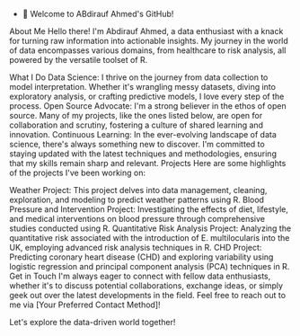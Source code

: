 - 👋 Welcome to ABdirauf Ahmed's GitHub!

About Me
Hello there! I'm Abdirauf Ahmed, a data enthusiast with a knack for turning raw information into actionable insights. My journey in the world of data encompasses various domains, from healthcare to risk analysis, all powered by the versatile toolset of R.

What I Do
Data Science: I thrive on the journey from data collection to model interpretation. Whether it's wrangling messy datasets, diving into exploratory analysis, or crafting predictive models, I love every step of the process.
Open Source Advocate: I'm a strong believer in the ethos of open source. Many of my projects, like the ones listed below, are open for collaboration and scrutiny, fostering a culture of shared learning and innovation.
Continuous Learning: In the ever-evolving landscape of data science, there's always something new to discover. I'm committed to staying updated with the latest techniques and methodologies, ensuring that my skills remain sharp and relevant.
Projects
Here are some highlights of the projects I've been working on:

Weather Project: This project delves into data management, cleaning, exploration, and modeling to predict weather patterns using R.
Blood Pressure and Intervention Project: Investigating the effects of diet, lifestyle, and medical interventions on blood pressure through comprehensive studies conducted using R.
Quantitative Risk Analysis Project: Analyzing the quantitative risk associated with the introduction of E. multilocularis into the UK, employing advanced risk analysis techniques in R.
CHD Project: Predicting coronary heart disease (CHD) and exploring variability using logistic regression and principal component analysis (PCA) techniques in R.
Get in Touch
I'm always eager to connect with fellow data enthusiasts, whether it's to discuss potential collaborations, exchange ideas, or simply geek out over the latest developments in the field. Feel free to reach out to me via [Your Preferred Contact Method]!

Let's explore the data-driven world together! 

<!---
Abdirauf02/Abdirauf02 is a ✨ special ✨ repository because its `README.md` (this file) appears on your GitHub profile.
You can click the Preview link to take a look at your changes.
--->
